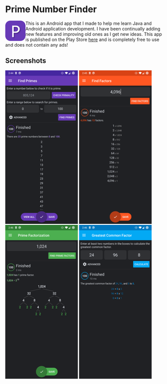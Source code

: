 # Prime Number Finder
<img src="https://github.com/TychoTheTaco/Prime-Number-Finder/blob/master/media/ic_launcher.png?raw=true" width="64" align="left"></img>
This is an Android app that I made to help me learn Java and Android application development. I have been continually adding new features and improving old ones as I get new ideas. This app is published on the Play Store [here](https://play.google.com/store/apps/details?id=com.tycho.app.primenumberfinder) and is completely free to use and does not contain any ads!

## Screenshots
<p float="left">
  <img src="https://github.com/TychoTheTaco/Prime-Number-Finder/blob/master/media/Screenshots/device-2020-12-11-144453.png?raw=true" width="230"/>
  <img src="https://github.com/TychoTheTaco/Prime-Number-Finder/blob/master/media/Screenshots/device-2020-12-11-144535.png?raw=true" width="230"/>
  <img src="https://github.com/TychoTheTaco/Prime-Number-Finder/blob/master/media/Screenshots/device-2020-12-11-144618.png?raw=true" width="230"/>
  <img src="https://github.com/TychoTheTaco/Prime-Number-Finder/blob/master/media/Screenshots/device-2020-12-11-144659.png?raw=true" width="230"/>
</p>
